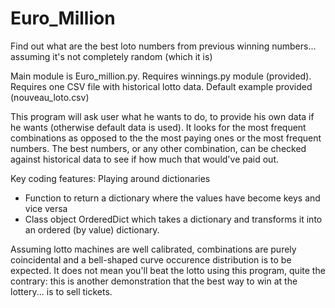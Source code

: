 # Euro_Million
Find out what are the best loto numbers from previous winning numbers... assuming it's not completely random (which it is)

Main module is Euro_million.py.
Requires winnings.py module (provided).
Requires one CSV file with historical lotto data. Default example provided (nouveau_loto.csv)

This program will ask user what he wants to do, to provide his own data if he wants (otherwise default data is used).
It looks for the most frequent combinations as opposed to the the most paying ones or the most frequent numbers.
The best numbers, or any other combination, can be checked against historical data to see if how much that would've paid out.

Key coding features: Playing around dictionaries
 - Function to return a dictionary where the values have become keys and vice versa
 - Class object OrderedDict which takes a dictionary and transforms it into an ordered (by value) dictionary.

Assuming lotto machines are well calibrated, combinations are purely coincidental and a bell-shaped curve occurence
distribution is to be expected. It does not mean you'll beat the lotto using this program, quite the contrary: this is another
demonstration that the best way to win at the lottery... is to sell tickets.